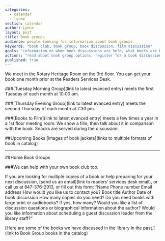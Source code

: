 ```yaml
---
categories: 
  - calendar
  - lynne
section: calendar
author: Lynne
layout: post
title: Book groups
audience: people looking for information about book groups
keywords: "book club, book group, book discussion, film discussion"
goals: "information on when book discussions are held, what books are being discussed next and where to get them, and what to do if you need help finding books for your own book club"
actions: "read about book group options, register for a book discussion, find the latest discussion book in the catalog, request books or assistance with your own book club"
published: true
---
```


We meet in the Rotary Heritage Room on the 3rd floor. You can get your book one month prior at the Readers Services Desk.

###[Tuesday Morning Group](link to latest evanced entry) meets the first Tuesday of each month at 10:00 am.

###[Thursday Evening Group](link to latest evanced entry) meets the second Thursday of each month at 7:30 pm.

###[Books to Film](link to latest evanced entry) meets a few times a year in a 1st floor meeting room. We show a film, then talk about it in comparison with the book. Snacks are served during the discussion. 

##Upcoming Books 
[images of book jackets](links to multiple formats of book in catalog)
________________________________________
##Home Book Groups

###We can help with your own book club too. 

If you are looking for multiple copies of a book or help preparing for your next discussion, [send us an email](link to readers’ services desk email), or call us at 847-376-2913, or fill out this form: 
“Name
Phone number 
Email address
How would you like us to contact you?
Book title
Author
Date of book discussion
How many copies do you need?
Do you need books with large print or audiobooks? If yes, how many?
Would you like a list of discussion questions or biographical information about the author?
Would you like information about scheduling a guest discussion leader from the library staff?”

[Here are some of the books we have discussed in the library in the past.](link to Book Group books in the catalog)
